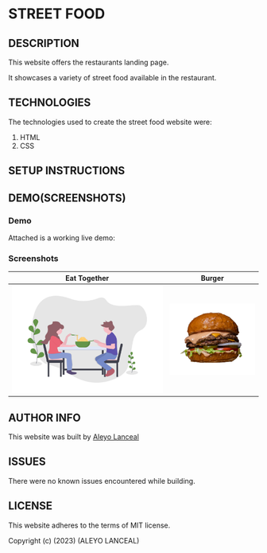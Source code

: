 # STREET FOOD

## DESCRIPTION

This website offers the restaurants landing page.

It showcases a variety of street food available in the restaurant.

## TECHNOLOGIES

The technologies used to create the street food website were:

1. HTML
2. CSS

## SETUP INSTRUCTIONS

## DEMO(SCREENSHOTS)

### Demo
Attached is a working live demo:

### Screenshots
| Eat Together | Burger|
|--------------|-------|
|![Eat](street_food/eating_together.png)|![Burger](street_food/amirali-mirhashemian-sc5sTPMrVfk-unsplash-removebg-preview.png)|

## AUTHOR INFO

This website was built by [Aleyo Lanceal]()

## ISSUES

There were no known issues encountered while building.

## LICENSE

This website adheres to the terms of MIT license.

Copyright (c) (2023) (ALEYO LANCEAL)

